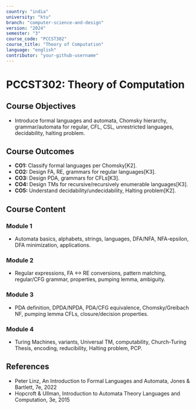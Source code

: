 ```yaml
---
country: "india"
university: "ktu"
branch: "computer-science-and-design"
version: "2024"
semester: "3"
course_code: "PCCST302"
course_title: "Theory of Computation"
language: "english"
contributor: "your-github-username"
---
```


# PCCST302: Theory of Computation

## Course Objectives
* Introduce formal languages and automata, Chomsky hierarchy, grammar/automata for regular, CFL, CSL, unrestricted languages, decidability, halting problem.

## Course Outcomes
* **CO1:** Classify formal languages per Chomsky[K2].
* **CO2:** Design FA, RE, grammars for regular languages[K3].
* **CO3:** Design PDA, grammars for CFLs[K3].
* **CO4:** Design TMs for recursive/recursively enumerable languages[K3].
* **CO5:** Understand decidability/undecidability, Halting problem[K2].

## Course Content

### Module 1
* Automata basics, alphabets, strings, languages, DFA/NFA, NFA-epsilon, DFA minimization, applications.

### Module 2
* Regular expressions, FA <-> RE conversions, pattern matching, regular/CFG grammar, properties, pumping lemma, ambiguity.

### Module 3
* PDA definition, DPDA/NPDA, PDA/CFG equivalence, Chomsky/Greibach NF, pumping lemma CFLs, closure/decision properties.

### Module 4
* Turing Machines, variants, Universal TM, computability, Church-Turing Thesis, encoding, reducibility, Halting problem, PCP.

## References
- Peter Linz, An Introduction to Formal Languages and Automata, Jones & Bartlett, 7e, 2022
- Hopcroft & Ullman, Introduction to Automata Theory Languages and Computation, 3e, 2015

